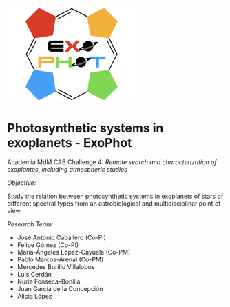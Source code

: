 <img src="figures/ExoPhotlogo.png" width="300"/>

# Photosynthetic systems in exoplanets - ExoPhot

Academia MdM CAB Challenge 4: *Remote search and characterization of exoplantes, including atmospheric studies*

*Objective:*

Study the relation between photosynthetic systems in exoplanets of stars of different 
spectral types from an astrobiological and multidisciplinar point of view. 

*Research Team:*

* José Antonio Caballero (Co-PI)
* Felipe Gómez  (Co-PI)
* María-Ángeles López-Cayuela (Co-PM)
* Pablo Marcos-Arenal (Co-PM)
* Mercedes Burillo Villalobos
* Luis Cerdán
* Nuria Fonseca-Bonilla
* Juan García de la Concepción 
* Alicia López
